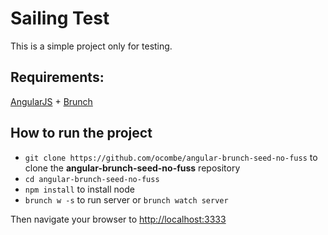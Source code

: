 # Sailing Test

This is a simple project only for testing.

## Requirements:
[AngularJS](http://angularjs.org) + [Brunch](http://brunch.io)

## How to run the project

* `git clone https://github.com/ocombe/angular-brunch-seed-no-fuss` to clone the **angular-brunch-seed-no-fuss** repository
* `cd angular-brunch-seed-no-fuss`
* `npm install` to install node 
* `brunch w -s` to run server or `brunch watch server`

Then navigate your browser to [http://localhost:3333](http://localhost:3333)
